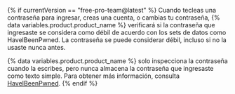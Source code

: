 {% if currentVersion == "free-pro-team@latest" %}
Cuando tecleas una contraseña para ingresar, creas una cuenta, o cambias tu contraseña, {% data variables.product.product_name %} verificará si la contraseña que ingresaste se considera como débil de acuerdo con los sets de datos como HavelBeenPwned. La contraseña se puede considerar débil, incluso si no la usaste nunca antes.

{% data variables.product.product_name %} solo inspecciona la contraseña cuando la escribes, pero nunca almacena la contraseña que ingresaste como texto simple. Para obtener más información, consulta [HaveIBeenPwned](https://haveibeenpwned.com/).
{% endif %}
